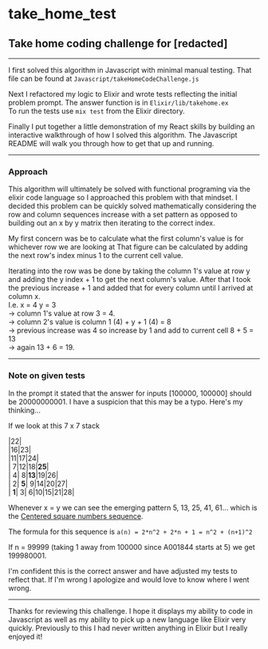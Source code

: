 # take_home_test
## Take home coding challenge for [redacted]
___
I first solved this algorithm in Javascript with minimal manual testing. That file can be found at `Javascript/takeHomeCodeChallenge.js`

Next I refactored my logic to Elixir and wrote tests reflecting the initial problem prompt. The answer function is in `Elixir/lib/takehome.ex`  
To run the tests use `mix test` from the Elixir directory.

Finally I put together a little demonstration of my React skills by building an interactive walkthrough of how I solved this algorithm. The Javascript README will walk you through how to get that up and running.
___
### Approach

This algorithm will ultimately be solved with functional programing via the elixir code language so I approached this problem with that mindset.
I decided this problem can be quickly solved mathematically considering the row and column sequences increase with a set pattern as opposed to building out an x by y matrix then iterating to the correct index.

My first concern was be to calculate what the first column's value is for whichever row we are looking at
That figure can be calculated by adding the next row's index minus 1 to the current cell value. 

Iterating into the row was be done by taking the column 1's value at row y and adding the y index + 1 to get the next column's value. After that I took the previous increase + 1 and added that for every column until I arrived at column x.  
I.e. x = 4 y = 3  
-> column 1's value at row 3 = 4.  
-> column 2's value is column 1 (4) + y + 1 (4) = 8  
-> previous increase was 4 so increase by 1 and add to current cell 8 + 5 = 13  
-> again 13 + 6 = 19.

___
### Note on given tests
In the prompt it stated that the answer for inputs [100000, 100000] should be 20000000001.
I have a suspicion that this may be a typo.
Here's my thinking...

If we look at this 7 x 7 stack

|22|  
|16|23|  
|11|17|24|  
| 7|12|18|**25**|  
| 4| 8|**13**|19|26|  
| 2| **5**| 9|14|20|27|  
| **1**| 3| 6|10|15|21|28|

Whenever x = y we can see the emerging pattern 5, 13, 25, 41, 61... which is the [Centered square numbers sequence](https://oeis.org/A001844).

The formula for this sequence is `a(n) = 2*n^2 + 2*n + 1 = n^2 + (n+1)^2`

If n = 99999 (taking 1 away from 100000 since A001844 starts at 5) we get 199980001.

I'm confident this is the correct answer and have adjusted my tests to reflect that. If I'm wrong I apologize and would love to know where I went wrong.
___

Thanks for reviewing this challenge. I hope it displays my ability to code in Javascript as well as my ability to pick up a new language like Elixir very quickly. Previously to this I had never written anything in Elixir but I really enjoyed it!
